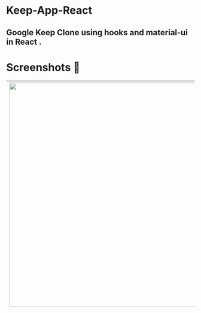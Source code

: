 # Keep-App-React
## Google Keep Clone using hooks and material-ui in React .

# Screenshots 📸

|<img src="https://user-images.githubusercontent.com/65064180/128079845-86d2f442-a891-4344-a95f-22611d3bc136.png" height="600" width="1100" />|
|---|
